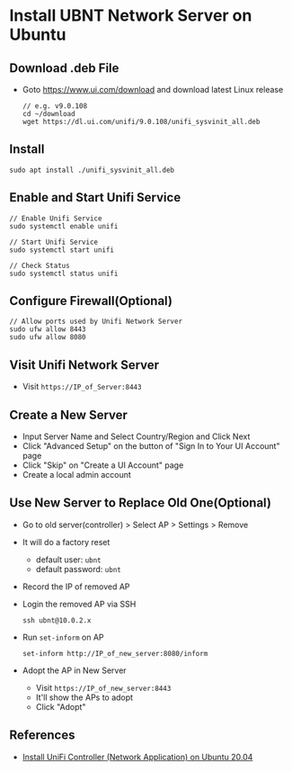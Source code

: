 # Install UBNT Network Server on Ubuntu 

## Download .deb File
* Goto <https://www.ui.com/download> and download latest Linux release

  ```
  // e.g. v9.0.108
  cd ~/download
  wget https://dl.ui.com/unifi/9.0.108/unifi_sysvinit_all.deb
  ``` 

## Install
```
sudo apt install ./unifi_sysvinit_all.deb
```

## Enable and Start Unifi Service
```
// Enable Unifi Service
sudo systemctl enable unifi

// Start Unifi Service
sudo systemctl start unifi

// Check Status
sudo systemctl status unifi
```

## Configure Firewall(Optional)

```
// Allow ports used by Unifi Network Server
sudo ufw allow 8443
sudo ufw allow 8080
```

## Visit Unifi Network Server
* Visit `https://IP_of_Server:8443`

## Create a New Server
* Input Server Name and Select Country/Region and Click Next
* Click "Advanced Setup" on the button of "Sign In to Your UI Account" page
* Click "Skip" on "Create a UI Account" page
* Create a local admin account

## Use New Server to Replace Old One(Optional)
* Go to old server(controller) > Select AP > Settings > Remove
* It will do a factory reset
  * default user: `ubnt`
  * default password: `ubnt`
* Record the IP of removed AP
* Login the removed AP via SSH
  ```
  ssh ubnt@10.0.2.x
  ```

* Run `set-inform` on AP

  ```
  set-inform http://IP_of_new_server:8080/inform
  ```

* Adopt the AP in New Server
  * Visit `https://IP_of_new_server:8443`
  * It'll show the APs to adopt
  * Click "Adopt"

## References
* [Install UniFi Controller (Network Application) on Ubuntu 20.04](https://computingforgeeks.com/install-unifi-controller-network-application-on-ubuntu/)
